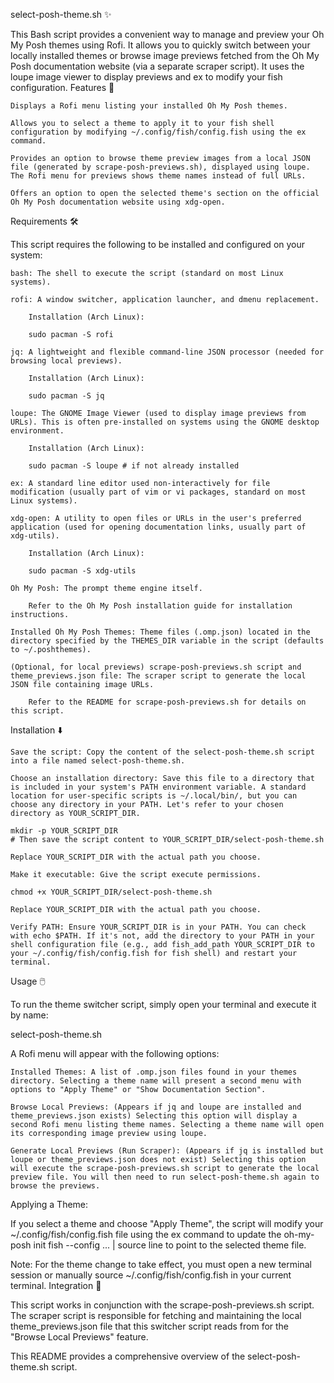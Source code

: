 select-posh-theme.sh ✨

This Bash script provides a convenient way to manage and preview your Oh My Posh themes using Rofi. It allows you to quickly switch between your locally installed themes or browse image previews fetched from the Oh My Posh documentation website (via a separate scraper script). It uses the loupe image viewer to display previews and ex to modify your fish configuration.
Features 🚀

    Displays a Rofi menu listing your installed Oh My Posh themes.

    Allows you to select a theme to apply it to your fish shell configuration by modifying ~/.config/fish/config.fish using the ex command.

    Provides an option to browse theme preview images from a local JSON file (generated by scrape-posh-previews.sh), displayed using loupe. The Rofi menu for previews shows theme names instead of full URLs.

    Offers an option to open the selected theme's section on the official Oh My Posh documentation website using xdg-open.

Requirements 🛠️

This script requires the following to be installed and configured on your system:

    bash: The shell to execute the script (standard on most Linux systems).

    rofi: A window switcher, application launcher, and dmenu replacement.

        Installation (Arch Linux):

        sudo pacman -S rofi

    jq: A lightweight and flexible command-line JSON processor (needed for browsing local previews).

        Installation (Arch Linux):

        sudo pacman -S jq

    loupe: The GNOME Image Viewer (used to display image previews from URLs). This is often pre-installed on systems using the GNOME desktop environment.

        Installation (Arch Linux):

        sudo pacman -S loupe # if not already installed

    ex: A standard line editor used non-interactively for file modification (usually part of vim or vi packages, standard on most Linux systems).

    xdg-open: A utility to open files or URLs in the user's preferred application (used for opening documentation links, usually part of xdg-utils).

        Installation (Arch Linux):

        sudo pacman -S xdg-utils

    Oh My Posh: The prompt theme engine itself.

        Refer to the Oh My Posh installation guide for installation instructions.

    Installed Oh My Posh Themes: Theme files (.omp.json) located in the directory specified by the THEMES_DIR variable in the script (defaults to ~/.poshthemes).

    (Optional, for local previews) scrape-posh-previews.sh script and theme_previews.json file: The scraper script to generate the local JSON file containing image URLs.

        Refer to the README for scrape-posh-previews.sh for details on this script.

Installation ⬇️

    Save the script: Copy the content of the select-posh-theme.sh script into a file named select-posh-theme.sh.

    Choose an installation directory: Save this file to a directory that is included in your system's PATH environment variable. A standard location for user-specific scripts is ~/.local/bin/, but you can choose any directory in your PATH. Let's refer to your chosen directory as YOUR_SCRIPT_DIR.

    mkdir -p YOUR_SCRIPT_DIR
    # Then save the script content to YOUR_SCRIPT_DIR/select-posh-theme.sh

    Replace YOUR_SCRIPT_DIR with the actual path you choose.

    Make it executable: Give the script execute permissions.

    chmod +x YOUR_SCRIPT_DIR/select-posh-theme.sh

    Replace YOUR_SCRIPT_DIR with the actual path you choose.

    Verify PATH: Ensure YOUR_SCRIPT_DIR is in your PATH. You can check with echo $PATH. If it's not, add the directory to your PATH in your shell configuration file (e.g., add fish_add_path YOUR_SCRIPT_DIR to your ~/.config/fish/config.fish for fish shell) and restart your terminal.

Usage 🖱️

To run the theme switcher script, simply open your terminal and execute it by name:

select-posh-theme.sh

A Rofi menu will appear with the following options:

    Installed Themes: A list of .omp.json files found in your themes directory. Selecting a theme name will present a second menu with options to "Apply Theme" or "Show Documentation Section".

    Browse Local Previews: (Appears if jq and loupe are installed and theme_previews.json exists) Selecting this option will display a second Rofi menu listing theme names. Selecting a theme name will open its corresponding image preview using loupe.

    Generate Local Previews (Run Scraper): (Appears if jq is installed but loupe or theme_previews.json does not exist) Selecting this option will execute the scrape-posh-previews.sh script to generate the local preview file. You will then need to run select-posh-theme.sh again to browse the previews.

Applying a Theme:

If you select a theme and choose "Apply Theme", the script will modify your ~/.config/fish/config.fish file using the ex command to update the oh-my-posh init fish --config ... | source line to point to the selected theme file.

Note: For the theme change to take effect, you must open a new terminal session or manually source ~/.config/fish/config.fish in your current terminal.
Integration 🤝

This script works in conjunction with the scrape-posh-previews.sh script. The scraper script is responsible for fetching and maintaining the local theme_previews.json file that this switcher script reads from for the "Browse Local Previews" feature.

This README provides a comprehensive overview of the select-posh-theme.sh script.

